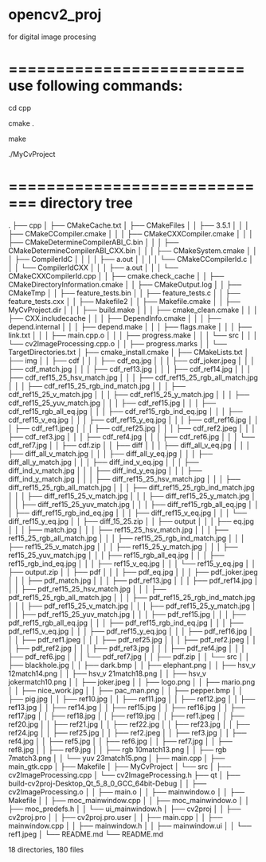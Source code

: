 # opencv2_proj
for digital image procesing

=========================
 use following commands:
=========================

cd cpp

cmake .

make

./MyCvProject


=============================
	directory tree
=============================
.
├── cpp
│   ├── CMakeCache.txt
│   ├── CMakeFiles
│   │   ├── 3.5.1
│   │   │   ├── CMakeCCompiler.cmake
│   │   │   ├── CMakeCXXCompiler.cmake
│   │   │   ├── CMakeDetermineCompilerABI_C.bin
│   │   │   ├── CMakeDetermineCompilerABI_CXX.bin
│   │   │   ├── CMakeSystem.cmake
│   │   │   ├── CompilerIdC
│   │   │   │   ├── a.out
│   │   │   │   └── CMakeCCompilerId.c
│   │   │   └── CompilerIdCXX
│   │   │       ├── a.out
│   │   │       └── CMakeCXXCompilerId.cpp
│   │   ├── cmake.check_cache
│   │   ├── CMakeDirectoryInformation.cmake
│   │   ├── CMakeOutput.log
│   │   ├── CMakeTmp
│   │   ├── feature_tests.bin
│   │   ├── feature_tests.c
│   │   ├── feature_tests.cxx
│   │   ├── Makefile2
│   │   ├── Makefile.cmake
│   │   ├── MyCvProject.dir
│   │   │   ├── build.make
│   │   │   ├── cmake_clean.cmake
│   │   │   ├── CXX.includecache
│   │   │   ├── DependInfo.cmake
│   │   │   ├── depend.internal
│   │   │   ├── depend.make
│   │   │   ├── flags.make
│   │   │   ├── link.txt
│   │   │   ├── main.cpp.o
│   │   │   ├── progress.make
│   │   │   └── src
│   │   │       └── cv2ImageProcessing.cpp.o
│   │   ├── progress.marks
│   │   └── TargetDirectories.txt
│   ├── cmake_install.cmake
│   ├── CMakeLists.txt
│   ├── img
│   │   ├── cdf
│   │   │   ├── cdf_eq.jpg
│   │   │   ├── cdf_joker.jpeg
│   │   │   ├── cdf_match.jpg
│   │   │   ├── cdf_ref13.jpg
│   │   │   ├── cdf_ref14.jpg
│   │   │   ├── cdf_ref15_25_hsv_match.jpg
│   │   │   ├── cdf_ref15_25_rgb_all_match.jpg
│   │   │   ├── cdf_ref15_25_rgb_ind_match.jpg
│   │   │   ├── cdf_ref15_25_v_match.jpg
│   │   │   ├── cdf_ref15_25_y_match.jpg
│   │   │   ├── cdf_ref15_25_yuv_match.jpg
│   │   │   ├── cdf_ref15.jpg
│   │   │   ├── cdf_ref15_rgb_all_eq.jpg
│   │   │   ├── cdf_ref15_rgb_ind_eq.jpg
│   │   │   ├── cdf_ref15_v_eq.jpg
│   │   │   ├── cdf_ref15_y_eq.jpg
│   │   │   ├── cdf_ref16.jpg
│   │   │   ├── cdf_ref1.jpeg
│   │   │   ├── cdf_ref25.jpg
│   │   │   ├── cdf_ref2.jpeg
│   │   │   ├── cdf_ref3.jpg
│   │   │   ├── cdf_ref4.jpg
│   │   │   ├── cdf_ref6.jpg
│   │   │   └── cdf_ref7.jpg
│   │   ├── cdf.zip
│   │   ├── diff
│   │   │   ├── diff_all_v_eq.jpg
│   │   │   ├── diff_all_v_match.jpg
│   │   │   ├── diff_all_y_eq.jpg
│   │   │   ├── diff_all_y_match.jpg
│   │   │   ├── diff_ind_v_eq.jpg
│   │   │   ├── diff_ind_v_match.jpg
│   │   │   ├── diff_ind_y_eq.jpg
│   │   │   ├── diff_ind_y_match.jpg
│   │   │   ├── diff_ref15_25_hsv_match.jpg
│   │   │   ├── diff_ref15_25_rgb_all_match.jpg
│   │   │   ├── diff_ref15_25_rgb_ind_match.jpg
│   │   │   ├── diff_ref15_25_v_match.jpg
│   │   │   ├── diff_ref15_25_y_match.jpg
│   │   │   ├── diff_ref15_25_yuv_match.jpg
│   │   │   ├── diff_ref15_rgb_all_eq.jpg
│   │   │   ├── diff_ref15_rgb_ind_eq.jpg
│   │   │   ├── diff_ref15_v_eq.jpg
│   │   │   └── diff_ref15_y_eq.jpg
│   │   ├── diff_15_25.zip
│   │   ├── output
│   │   │   ├── eq.jpg
│   │   │   ├── match.jpg
│   │   │   ├── ref15_25_hsv_match.jpg
│   │   │   ├── ref15_25_rgb_all_match.jpg
│   │   │   ├── ref15_25_rgb_ind_match.jpg
│   │   │   ├── ref15_25_v_match.jpg
│   │   │   ├── ref15_25_y_match.jpg
│   │   │   ├── ref15_25_yuv_match.jpg
│   │   │   ├── ref15_rgb_all_eq.jpg
│   │   │   ├── ref15_rgb_ind_eq.jpg
│   │   │   ├── ref15_v_eq.jpg
│   │   │   └── ref15_y_eq.jpg
│   │   ├── output.zip
│   │   ├── pdf
│   │   │   ├── pdf_eq.jpg
│   │   │   ├── pdf_joker.jpeg
│   │   │   ├── pdf_match.jpg
│   │   │   ├── pdf_ref13.jpg
│   │   │   ├── pdf_ref14.jpg
│   │   │   ├── pdf_ref15_25_hsv_match.jpg
│   │   │   ├── pdf_ref15_25_rgb_all_match.jpg
│   │   │   ├── pdf_ref15_25_rgb_ind_match.jpg
│   │   │   ├── pdf_ref15_25_v_match.jpg
│   │   │   ├── pdf_ref15_25_y_match.jpg
│   │   │   ├── pdf_ref15_25_yuv_match.jpg
│   │   │   ├── pdf_ref15.jpg
│   │   │   ├── pdf_ref15_rgb_all_eq.jpg
│   │   │   ├── pdf_ref15_rgb_ind_eq.jpg
│   │   │   ├── pdf_ref15_v_eq.jpg
│   │   │   ├── pdf_ref15_y_eq.jpg
│   │   │   ├── pdf_ref16.jpg
│   │   │   ├── pdf_ref1.jpeg
│   │   │   ├── pdf_ref25.jpg
│   │   │   ├── pdf_ref2.jpeg
│   │   │   ├── pdf_ref2.jpg
│   │   │   ├── pdf_ref3.jpg
│   │   │   ├── pdf_ref4.jpg
│   │   │   ├── pdf_ref6.jpg
│   │   │   └── pdf_ref7.jpg
│   │   ├── pdf.zip
│   │   └── src
│   │       ├── blackhole.jpg
│   │       ├── dark.bmp
│   │       ├── elephant.png
│   │       ├── hsv_v 12match14.png
│   │       ├── hsv_v 21match18.png
│   │       ├── hsv_v jokermatch10.png
│   │       ├── joker.jpeg
│   │       ├── logo.png
│   │       ├── mario.png
│   │       ├── nice_work.jpg
│   │       ├── pac_man.png
│   │       ├── pepper.bmp
│   │       ├── pig.jpg
│   │       ├── ref10.jpg
│   │       ├── ref11.jpg
│   │       ├── ref12.jpg
│   │       ├── ref13.jpg
│   │       ├── ref14.jpg
│   │       ├── ref15.jpg
│   │       ├── ref16.jpg
│   │       ├── ref17.jpg
│   │       ├── ref18.jpg
│   │       ├── ref19.jpg
│   │       ├── ref1.jpeg
│   │       ├── ref20.jpg
│   │       ├── ref21.jpg
│   │       ├── ref22.jpg
│   │       ├── ref23.jpg
│   │       ├── ref24.jpg
│   │       ├── ref25.jpg
│   │       ├── ref2.jpeg
│   │       ├── ref3.jpg
│   │       ├── ref4.jpg
│   │       ├── ref5.jpg
│   │       ├── ref6.jpg
│   │       ├── ref7.jpg
│   │       ├── ref8.jpg
│   │       ├── ref9.jpg
│   │       ├── rgb 10match13.png
│   │       ├── rgb 7match3.png
│   │       └── yuv 23match15.png
│   ├── main.cpp
│   ├── main_gtk.cpp
│   ├── Makefile
│   ├── MyCvProject
│   └── src
│       ├── cv2ImageProcessing.cpp
│       └── cv2ImageProcessing.h
├── qt
│   ├── build-cv2proj-Desktop_Qt_5_8_0_GCC_64bit-Debug
│   │   ├── cv2ImageProcessing.o
│   │   ├── main.o
│   │   ├── mainwindow.o
│   │   ├── Makefile
│   │   ├── moc_mainwindow.cpp
│   │   ├── moc_mainwindow.o
│   │   ├── moc_predefs.h
│   │   └── ui_mainwindow.h
│   ├── cv2proj
│   │   ├── cv2proj.pro
│   │   ├── cv2proj.pro.user
│   │   ├── main.cpp
│   │   ├── mainwindow.cpp
│   │   ├── mainwindow.h
│   │   ├── mainwindow.ui
│   │   └── ref1.jpeg
│   └── README.md
└── README.md

18 directories, 180 files
